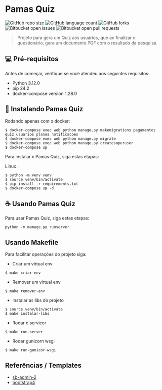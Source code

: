 # Pamas Quiz

![GitHub repo size](https://img.shields.io/github/repo-size/iuricode/README-template?style=for-the-badge)
![GitHub language count](https://img.shields.io/github/languages/count/iuricode/README-template?style=for-the-badge)
![GitHub forks](https://img.shields.io/github/forks/iuricode/README-template?style=for-the-badge)
![Bitbucket open issues](https://img.shields.io/bitbucket/issues/iuricode/README-template?style=for-the-badge)
![Bitbucket open pull requests](https://img.shields.io/bitbucket/pr-raw/iuricode/README-template?style=for-the-badge)

> Projeto para gera um Quiz aos usuários, que ao finalizar o questionário, gera um documento PDF com o resultado da pesquisa.

## 💻 Pré-requisitos

Antes de começar, verifique se você atendeu aos seguintes requisitos:

- Python 3.12.0
- pip 24.2
- docker-compose version 1.28.0 

## 🚀 Instalando Pamas Quiz

Rodando apenas com o docker:

```
$ docker-compose exec web python manage.py makemigrations pagamentos quiz usuarios planos notificacoes
$ docker-compose exec web python manage.py migrate
$ docker-compose exec web python manage.py createsuperuser
$ docker-compose up
```

Para instalar o Pamas Quiz, siga estas etapas:

Linux :

```
$ python -m venv venv
$ source venv/bin/activate
$ pip install -r requirements.txt
$ docker-compose up -d
```

## ☕ Usando Pamas Quiz

Para usar Pamas Quiz, siga estas etapas:

```
python -m manage.py runserver
```

## Usando Makefile

Para facilitar operações do projeto siga:

- Criar um virtual env
```
$ make criar-env
```

- Remover um virtual env
```
$ make remover-env
```

- Instalar as libs do projeto
```
$ source venv/bin/activate
$ make instalar-libs
```

- Rodar o servicor
```
$ make run-server
```

- Rodar gunicorn wsgi
```
$ make run-gunicor-wsgi
```


## Referências / Templates

- [sb-admin-2](https://startbootstrap.com/previews/sb-admin-2)
- [bootstrap4](https://getbootstrap.com/docs/4.6/getting-started/introduction/)
